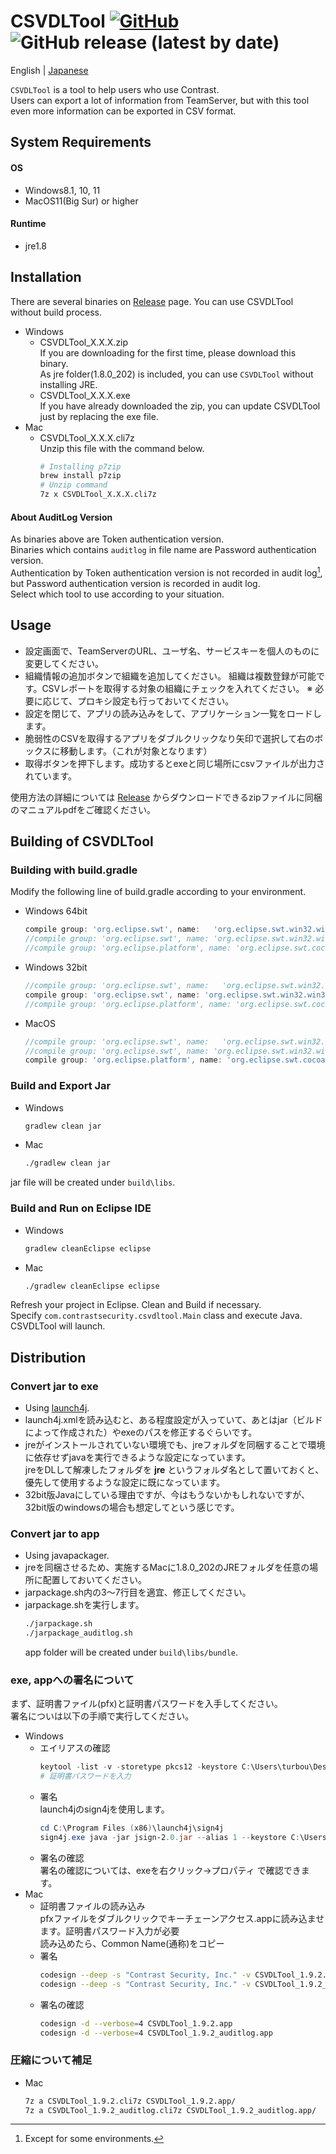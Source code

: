 # CSVDLTool [![GitHub](https://img.shields.io/github/license/Contrast-Security-OSS/CSVDLTool?color=blightgreen)](LICENSE) ![GitHub release (latest by date)](https://img.shields.io/github/v/release/Contrast-Security-OSS/CSVDLTool)
English | [Japanese](https://github.com/Contrast-Security-OSS/CSVDLTool/blob/main/README.ja.md)

`CSVDLTool` is a tool to help users who use Contrast.  
Users can export a lot of information from TeamServer, but with this tool even more information can be exported in CSV format.  

## System Requirements
#### OS
- Windows8.1, 10, 11
- MacOS11(Big Sur) or higher
#### Runtime  
- jre1.8

## Installation
There are several binaries on [Release](https://github.com/Contrast-Security-OSS/CSVDLTool/releases) page. You can use CSVDLTool without build process.  
- Windows
  - CSVDLTool_X.X.X.zip  
    If you are downloading for the first time, please download this binary.  
    As jre folder(1.8.0_202) is included, you can use `CSVDLTool` without installing JRE.  
  - CSVDLTool_X.X.X.exe  
    If you have already downloaded the zip, you can update CSVDLTool just by replacing the exe file.
- Mac
  - CSVDLTool_X.X.X.cli7z  
    Unzip this file with the command below.  
    ```bash
    # Installing p7zip
    brew install p7zip
    # Unzip command
    7z x CSVDLTool_X.X.X.cli7z
    ```
#### About AuditLog Version
As binaries above are Token authentication version.  
Binaries which contains `auditlog` in file name are Password authentication version.  
Authentication by Token authentication version is not recorded in audit log[^1], but Password authentication version is recorded in audit log.  
Select which tool to use according to your situation.

[^1]:Except for some environments.

## Usage
- 設定画面で、TeamServerのURL、ユーザ名、サービスキーを個人のものに変更してください。
- 組織情報の追加ボタンで組織を追加してください。
  組織は複数登録が可能です。CSVレポートを取得する対象の組織にチェックを入れてください。
  ※ 必要に応じて、プロキシ設定も行っておいてください。
- 設定を閉じて、アプリの読み込みをして、アプリケーション一覧をロードします。
- 脆弱性のCSVを取得するアプリをダブルクリックなり矢印で選択して右のボックスに移動します。（これが対象となります）
- 取得ボタンを押下します。成功するとexeと同じ場所にcsvファイルが出力されています。

使用方法の詳細については [Release](https://github.com/Contrast-Security-OSS/CSVDLTool/releases) からダウンロードできるzipファイルに同梱のマニュアルpdfをご確認ください。
## Building of CSVDLTool
### Building with build.gradle
Modify the following line of build.gradle according to your environment.
- Windows 64bit
  ```gradle
  compile group: 'org.eclipse.swt', name:   'org.eclipse.swt.win32.win32.x86_64', version: '4.3'
  //compile group: 'org.eclipse.swt', name: 'org.eclipse.swt.win32.win32.x86', version: '4.3'
  //compile group: 'org.eclipse.platform', name: 'org.eclipse.swt.cocoa.macosx.x86_64', version: '3.109.0', transitive: false
  ```
- Windows 32bit
  ```gradle
  //compile group: 'org.eclipse.swt', name:   'org.eclipse.swt.win32.win32.x86_64', version: '4.3'
  compile group: 'org.eclipse.swt', name: 'org.eclipse.swt.win32.win32.x86', version: '4.3'
  //compile group: 'org.eclipse.platform', name: 'org.eclipse.swt.cocoa.macosx.x86_64', version: '3.109.0', transitive: false
  ```
- MacOS
  ```gradle
  //compile group: 'org.eclipse.swt', name:   'org.eclipse.swt.win32.win32.x86_64', version: '4.3'
  //compile group: 'org.eclipse.swt', name: 'org.eclipse.swt.win32.win32.x86', version: '4.3'
  compile group: 'org.eclipse.platform', name: 'org.eclipse.swt.cocoa.macosx.x86_64', version: '3.109.0', transitive: false
  ```

### Build and Export Jar
- Windows
  ```powershell
  gradlew clean jar
  ```
- Mac
  ```bash
  ./gradlew clean jar
  ```
jar file will be created under `build\libs`.

### Build and Run on Eclipse IDE
- Windows
  ```powershell
  gradlew cleanEclipse eclipse
  ```
- Mac
  ```bash
  ./gradlew cleanEclipse eclipse
  ```
Refresh your project in Eclipse. Clean and Build if necessary.  
Specify `com.contrastsecurity.csvdltool.Main` class and execute Java. CSVDLTool will launch.

## Distribution

### Convert jar to exe
- Using [launch4j](https://launch4j.sourceforge.net/).
- launch4j.xmlを読み込むと、ある程度設定が入っていて、あとはjar（ビルドによって作成された）やexeのパスを修正するぐらいです。
- jreがインストールされていない環境でも、jreフォルダを同梱することで環境に依存せずjavaを実行できるような設定になっています。  
  jreをDLして解凍したフォルダを **jre** というフォルダ名として置いておくと、優先して使用するような設定に既になっています。
- 32bit版Javaにしている理由ですが、今はもうないかもしれないですが、32bit版のwindowsの場合も想定してという感じです。

### Convert jar to app
- Using javapackager.
- jreを同梱させるため、実施するMacに1.8.0_202のJREフォルダを任意の場所に配置しておいてください。
- jarpackage.sh内の3〜7行目を適宜、修正してください。
- jarpackage.shを実行します。
  ```bash
  ./jarpackage.sh
  ./jarpackage_auditlog.sh
  ```
  app folder will be created under `build\libs/bundle`.

### exe, appへの署名について
まず、証明書ファイル(pfx)と証明書パスワードを入手してください。  
署名についは以下の手順で実行してください。  
- Windows  
  - エイリアスの確認
    ```powershell
    keytool -list -v -storetype pkcs12 -keystore C:\Users\turbou\Desktop\CSVDLTool_work\XXXXX.pfx
    # 証明書パスワードを入力
    ```
  - 署名  
    launch4jのsign4jを使用します。
    ```powershell
    cd C:\Program Files (x86)\launch4j\sign4j
    sign4j.exe java -jar jsign-2.0.jar --alias 1 --keystore C:\Users\turbou\Desktop\CSVDLTool_work\XXXXX.pfx --storepass [パスワード] C:\Users\turbou\Desktop\CSVDLTool_work\common\CSVDLTool_1.9.2.exe
    ```
  - 署名の確認  
    署名の確認については、exeを右クリック->プロパティ で確認できます。
- Mac
  - 証明書ファイルの読み込み  
    pfxファイルをダブルクリックでキーチェーンアクセス.appに読み込ませます。証明書パスワード入力が必要  
    読み込めたら、Common Name(通称)をコピー
  - 署名
    ```bash
    codesign --deep -s "Contrast Security, Inc." -v CSVDLTool_1.9.2.app
    codesign --deep -s "Contrast Security, Inc." -v CSVDLTool_1.9.2_auditlog.app
    ```
  - 署名の確認
    ```bash
    codesign -d --verbose=4 CSVDLTool_1.9.2.app
    codesign -d --verbose=4 CSVDLTool_1.9.2_auditlog.app
    ```
    
### 圧縮について補足
- Mac
  ```bash
  7z a CSVDLTool_1.9.2.cli7z CSVDLTool_1.9.2.app/
  7z a CSVDLTool_1.9.2_auditlog.cli7z CSVDLTool_1.9.2_auditlog.app/
  ```

